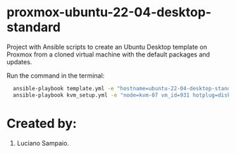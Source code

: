 # proxmox-ubuntu-22-04-desktop-standard
Project with Ansible scripts to create an Ubuntu Desktop template on Proxmox from a cloned virtual machine with the default packages and updates.

Run the command in the terminal:
```bash
  ansible-playbook template.yml -e "hostname=ubuntu-22-04-desktop-standard"
  ansible-playbook kvm_setup.yml -e "node=kvm-07 vm_id=931 hotplug=disk,network,cpu storage_pool=Ceph_Gold"
```

# Created by:

1. Luciano Sampaio.
